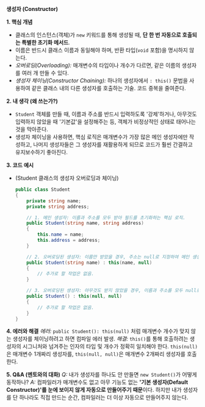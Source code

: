 **생성자 (Constructor)**

**1. 핵심 개념**

* 클래스의 인스턴스(객체)가 `new` 키워드를 통해 생성될 때, **단 한 번 자동으로 호출되는 특별한 초기화 메서드**.
* 이름은 반드시 클래스 이름과 동일해야 하며, 반환 타입(`void` 포함)을 명시하지 않는다.
* *오버로딩(Overloading):* 매개변수의 타입이나 개수가 다르면, 같은 이름의 생성자를 여러 개 만들 수 있다.
* *생성자 체이닝(Constructor Chaining):* 하나의 생성자에서 `: this()` 문법을 사용하여 같은 클래스 내의 다른 생성자를 호출하는 기술. 코드 중복을 줄여준다.


**2. 내 생각 (왜 쓰는가?)**

* `Student` 객체를 만들 때, 이름과 주소를 반드시 입력하도록 '강제'하거나, 아무것도 입력하지 않았을 때 '기본값'을 설정해주는 등, 객체가 비정상적인 상태로 태어나는 것을 막아준다.
* 생성자 체이닝을 사용하면, 핵심 로직은 매개변수가 가장 많은 메인 생성자에만 작성하고, 나머지 생성자들은 그 생성자를 재활용하게 되므로 코드가 훨씬 간결하고 유지보수하기 좋아진다.


**3. 코드 예시**
*   (Student 클래스의 생성자 오버로딩과 체이닝)
    ```csharp
    public class Student
    {
        private string name;
        private string address;

        // 1. 메인 생성자: 이름과 주소를 모두 받아 필드를 초기화하는 핵심 로직.
        public Student(string name, string address)
        {
            this.name = name;
            this.address = address;
        }

        // 2. 오버로딩된 생성자: 이름만 받았을 경우, 주소는 null로 지정하여 메인 생성자를 호출 (체이닝).
        public Student(string name) : this(name, null)
        {
            // 추가로 할 작업은 없음.
        }

        // 3. 오버로딩된 생성자: 아무것도 받지 않았을 경우, 이름과 주소를 모두 null로 지정하여 메인 생성자를 호출 (체이닝).
        public Student() : this(null, null)
        {
            // 추가로 할 작업은 없음.
        }
    }
    ```


**4. 에러와 해결**
*에러:* `public Student(): this(null)` 처럼 매개변수 개수가 맞지 않는 생성자를 체이닝하려고 하면 컴파일 에러 발생.
*해결:* `this()`를 통해 호출하려는 생성자의 시그니처와 넘겨주는 인자의 타입 및 개수가 정확히 일치해야 한다. `this(null)`은 매개변수 1개짜리 생성자를, `this(null, null)`은 매개변수 2개짜리 생성자를 호출한다.

**5. Q&A (멘토와의 대화)**
*Q:* 내가 생성자를 하나도 안 만들면 `new Student()`가 어떻게 동작하나?
*A:* 컴파일러가 매개변수도 없고 아무 기능도 없는 **'기본 생성자(Default Constructor)'를 눈에 보이지 않게 자동으로 만들어주기 때문**이다. 하지만 내가 생성자를 단 하나라도 직접 만드는 순간, 컴파일러는 더 이상 자동으로 만들어주지 않는다.